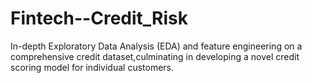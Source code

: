 # Fintech--Credit_Risk
In-depth Exploratory Data Analysis (EDA) and feature engineering on a comprehensive credit dataset,culminating in developing a novel credit scoring model for individual customers.

